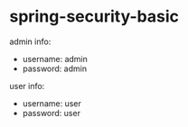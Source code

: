 # spring-security-basic

admin info:
- username: admin
- password: admin

user info:
- username: user
- password: user